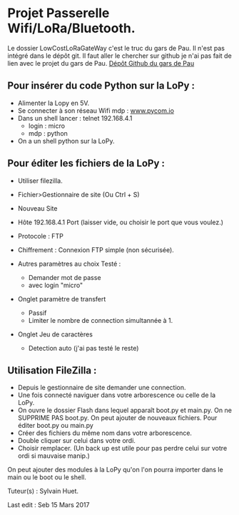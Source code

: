 # Projet Passerelle Wifi/LoRa/Bluetooth.

Le dossier LowCostLoRaGateWay c'est le truc du gars de Pau.
Il n'est pas intégré dans le dépôt git. Il faut aller le chercher
sur github je n'ai pas fait de lien avec le projet du gars de Pau.
[Dépôt Github du gars de Pau](https://github.com/CongducPham/LowCostLoRaGw)

## Pour insérer du code Python sur la LoPy :
* Alimenter la Lopy en 5V.
* Se connecter à son réseau Wifi mdp : www.pycom.io
* Dans un shell lancer : telnet 192.168.4.1
	* login : micro
	* mdp : python
* On a un shell python sur la LoPy.

## Pour éditer les fichiers de la LoPy :
* Utiliser filezilla.
* Fichier>Gestionnaire de site (Ou Ctrl + S)
* Nouveau Site
* Hôte 192.168.4.1 Port (laisser vide, ou choisir le port que vous voulez.)
* Protocole : FTP
* Chiffrement : Connexion FTP simple (non sécurisée).
* Autres paramètres au choix 
	 Testé :
	 * Demander mot de passe
	 * avec login "micro"
* Onglet paramètre de transfert 
	* Passif
	* Limiter le nombre de connection simultannée à 1.

* Onglet Jeu de caractères
	* Detection auto (j'ai pas testé le reste)

## Utilisation FileZilla :

* Depuis le gestionnaire de site demander une connection.
* Une fois connecté naviguer dans votre arborescence ou
celle de la LoPy.
*  On ouvre le dossier Flash dans lequel
apparaît boot.py et main.py. On ne SUPPRIME PAS boot.py.
On peut ajouter de nouveaux fichiers.
Pour éditer boot.py ou main.py 
* Créer des fichiers du même nom dans votre arborescence.
* Double cliquer sur celui dans votre ordi.
* Choisir remplacer. (Un back up est utile pour pas
perdre celui sur votre ordi si mauvaise manip.)

On peut ajouter des modules à la LoPy qu'on l'on pourra
importer dans le main ou le boot ou le shell.





Tuteur(s) : Sylvain Huet.


Last edit : Seb 15 Mars 2017
